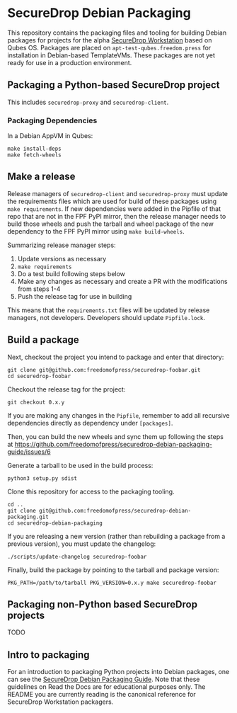 # SecureDrop Debian Packaging

This repository contains the packaging files and tooling for building Debian packages for projects for the alpha [SecureDrop Workstation](https://github.com/freedomofpress/securedrop-workstation) based on Qubes OS. Packages are placed on `apt-test-qubes.freedom.press` for installation in Debian-based TemplateVMs. These packages are not yet ready for use in a production environment.

## Packaging a Python-based SecureDrop project

This includes `securedrop-proxy` and `securedrop-client`.

### Packaging Dependencies

In a Debian AppVM in Qubes:

```
make install-deps
make fetch-wheels
```

## Make a release

Release managers of `securedrop-client` and `securedrop-proxy` must update
the requirements files which are used for build of these packages using
`make requirements`. If new dependencies were added in the Pipfile of that
repo that are not in the FPF PyPI mirror, then the release manager needs
to build those wheels and push the tarball and wheel package of the new
dependency to the FPF PyPI mirror using `make build-wheels`.

Summarizing release manager steps:

1. Update versions as necessary
2. `make requirements`
3. Do a test build following steps below
4. Make any changes as necessary and create a PR with the modifications from steps 1-4
5. Push the release tag for use in building

This means that the `requirements.txt` files will be updated by release managers,
not developers. Developers should update `Pipfile.lock`.

## Build a package

Next, checkout the project you intend to package and enter that directory:

```
git clone git@github.com:freedomofpress/securedrop-foobar.git
cd securedrop-foobar
```

Checkout the release tag for the project:

```
git checkout 0.x.y
```

If you are making any changes in the `Pipfile`, remember
to add all recursive dependencies directly as dependency
under `[packages]`.

Then, you can build the new wheels and sync them up following
the steps at https://github.com/freedomofpress/securedrop-debian-packaging-guide/issues/6

Generate a tarball to be used in the build process:

```
python3 setup.py sdist
```

Clone this repository for access to the packaging tooling.

```
cd ..
git clone git@github.com:freedomofpress/securedrop-debian-packaging.git
cd securedrop-debian-packaging
```

If you are releasing a new version (rather than rebuilding a package from a previous version),
you must update the changelog:

```
./scripts/update-changelog securedrop-foobar
```

Finally, build the package by pointing to the tarball and package version:

```
PKG_PATH=/path/to/tarball PKG_VERSION=0.x.y make securedrop-foobar
```

## Packaging non-Python based SecureDrop projects

TODO

## Intro to packaging

For an introduction to packaging Python projects into Debian packages, one can see the [SecureDrop Debian Packaging Guide](https://securedrop-debian-packaging-guide.readthedocs.io/en/latest/). Note that these guidelines on Read the Docs are for educational purposes only. The README you are currently reading is the canonical reference for SecureDrop Workstation packagers. 

